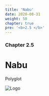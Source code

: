 ```yaml
---
title: 'Nabu'
date: 2020-08-31
weight: 50
chapter: true
pre: '<b>2.5 </b>'
---
```


### Chapter 2.5

# Nabu

Polyglot

![Logo](/img/goblin-blupi-nabu.png?width=600px)

